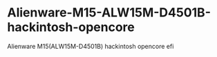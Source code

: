 # Alienware-M15-ALW15M-D4501B-hackintosh-opencore
Alienware M15(ALW15M-D4501B) hackintosh opencore efi
